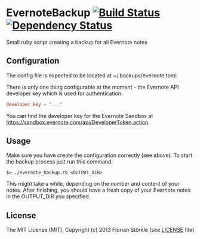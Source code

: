 EvernoteBackup [![Build Status](https://secure.travis-ci.org/fstoerkle/EvernoteBackup.png)](http://travis-ci.org/fstoerkle/EvernoteBackup) [![Dependency Status](https://gemnasium.com/fstoerkle/EvernoteBackup.png)](https://gemnasium.com/fstoerkle/EvernoteBackup)
==============

Small ruby script creating a backup for all Evernote notes

Configuration
-------------
The config file is expected to be located at ~/.backups/evernote.toml.

There is only one thing configurable at the moment - the Evernote API developer key which is used for authentication:
```toml
developer_key = "..."
```
You can find the developer key for the Evernote Sandbox at https://sandbox.evernote.com/api/DeveloperToken.action.


Usage
-----
Make sure you have create the configuration correctly (see above).
To start the backup process just run this command:
```
$> ./evernote_backup.rb <OUTPUT_DIR>
```
This might take a while, depending on the number and content of your notes.
After finishing, you should have a fresh copy of your Evernote notes in the OUTPUT_DIR you specified.


License
-------
The MIT License (MIT), Copyright (c) 2013 Florian Störkle (see [LICENSE](LICENSE) file)
